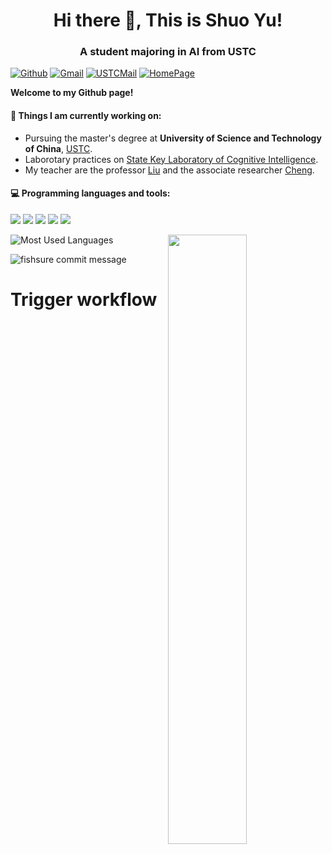 <h1 align="center">Hi there 👋, This is Shuo Yu!</h1>
<h3 align="center">A student majoring in AI from USTC</h3>

[![Github](https://img.shields.io/badge/-Github-6D6D6D?style=flat&logo=Github&logoColor=white)](https://github.com/fishsure)
[![Gmail](https://img.shields.io/badge/-Gmail-E68A8A?style=flat&logo=Gmail&logoColor=white)](mailto:fishsure531@gmail.com)
[![USTCMail](https://img.shields.io/badge/-USTCMail-71B3EA?style=flat&logo=maildotcom&logoColor=white)](mailto:daoyu.wang@mail.ustc.edu.cn)
[![HomePage](https://img.shields.io/badge/-HomePage-EFBF8D?style=flat&logo=bookmyshow&logoColor=white)](https://fishsure.github.io/)

**Welcome to my Github page!**    

#### 🌱 Things I am currently working on: 
- Pursuing the master's degree at **University of Science and Technology of China**, [USTC](https://www.ustc.edu.cn/).
- Laborotary practices on [State Key Laboratory of Cognitive Intelligence](https://cogskl.iflytek.com/).
- My teacher are the professor [Liu](http://staff.ustc.edu.cn/~qiliuql/) and the associate researcher [Cheng](https://mingyue-cheng.github.io/).



#### :computer: Programming languages and tools:  
![](https://img.shields.io/badge/C++-8A2BE2)
![](https://img.shields.io/badge/Python-348CE5)
![](https://img.shields.io/badge/C-FFFF00)
![](https://img.shields.io/badge/Markdown-4169E1)
![](https://img.shields.io/badge/LaTeX-327166)

<img width="50%" align="right" src="https://github-readme-stats.vercel.app/api?username=fishsure&show_icons=true&hide_border=true&theme=radical" />

![Most Used Languages](https://github-readme-stats.vercel.app/api/top-langs/?username=fishsure&theme=dark&layout=compact&count_private=true)

![fishsure commit message](https://github.com/fishsure/fishsure/blob/output/dist/github-contribution-grid-snake.svg)
# Trigger workflow
